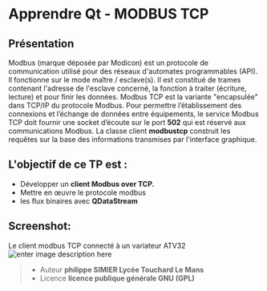 ﻿
﻿Apprendre Qt  -  MODBUS TCP
================
Présentation
----
Modbus (marque déposée par Modicon) est un protocole de communication utilisé pour des réseaux d'automates programmables (API). Il fonctionne sur le mode maître / esclave(s). Il est constitué de trames contenant l'adresse de l'esclave concerné, la fonction à traiter
(écriture, lecture) et pour finir les données. 
Modbus TCP est la variante "encapsulée" dans TCP/IP du protocole
Modbus. Pour permettre l’établissement des connexions et l’échange de données entre équipements, le service  Modbus TCP doit fournir une socket d’écoute sur le port **502** qui  est réservé aux communications Modbus.
La classe client **modbustcp** construit les  requêtes sur la base des informations transmises par l'interface graphique.
 
L'objectif de ce TP est :
---
 - Développer un **client Modbus over TCP.**
 - Mettre en œuvre le protocole modbus 
 - les flux binaires avec **QDataStream** 
 
Screenshot:
----
Le client modbus TCP connecté à un variateur ATV32
![enter image description here](https://lh3.googleusercontent.com/-uxdI1BNIVwQ/WjvH8AsH-kI/AAAAAAAANgc/5xoV74j2rigp90PR6RhpTh2hDdNbK8OeQCLcBGAs/s0/screenshot1.png "screenshot1.png")
> - Auteur  **philippe SIMIER Lycée Touchard Le Mans**
> - Licence  **licence publique générale GNU (GPL)**
